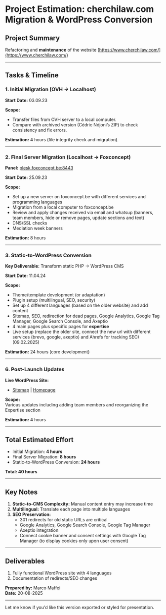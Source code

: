 # Project Estimation: cherchilaw.com Migration & WordPress Conversion

## Project Summary

Refactoring and **maintenance** of the website [https://www.cherchilaw.com/](https://www.cherchilaw.com/)

---

## Tasks & Timeline

### 1. Initial Migration (OVH → Localhost)

**Start Date:** 03.09.23  

**Scope:**

- Transfer files from OVH server to a local computer.  
- Compare with archived version (Cédric Ndjoni’s ZIP) to check consistency and fix errors.

**Estimation:** 4 hours (file integrity check and migration).

---

### 2. Final Server Migration (Localhost → Foxconcept)

**Panel:** [plesk.foxconcept.be:8443](https://plesk.foxconcept.be:8443/)

**Start Date:** 25.09.23  

**Scope:**

- Set up a new server on foxconcept.be with different services and programming languages  
- Migration from a local computer to foxconcept.be  
- Review and apply changes received via email and whatsup (banners, team members, hide or remove pages, update sections and text)  
- DNS/SSL checks  
- Mediation week banners

**Estimation:** 8 hours

---

### 3. Static-to-WordPress Conversion

**Key Deliverable:** Transform static PHP → WordPress CMS  

**Start Date:** 11.04.24  

**Scope:**

- Theme/template development (or adaptation)  
- Plugin setup (multilingual, SEO, security)  
- Set up 4 different languages (based on the older website) and add content  
- Sitemap, SEO, redirection for dead pages, Google Analytics, Google Tag Manager, Google Search Console, and Axeptio  
- 4 main pages plus specific pages for **expertise**  
- Live setup (replace the older site, connect the new url with different services (brevo, google, axeptio) and Ahrefs for tracking SEO) (09.02.2025)

**Estimation:** 24 hours (core development)

---

### 6. Post-Launch Updates

**Live WordPress Site:**  
- [Sitemap](https://www.cherchilaw.com/page-sitemap1.xml) | [Homepage](https://www.cherchilaw.com/)  

**Scope:**  
Various updates including adding team members and reorganizing the Expertise section

**Estimation:** 4 hours

---

## Total Estimated Effort

- Initial Migration: **4 hours**  
- Final Server Migration: **8 hours**  
- Static-to-WordPress Conversion: **24 hours**

**Total: 40 hours**

---

## Key Notes

1. **Static-to-CMS Complexity:** Manual content entry may increase time  
2. **Multilingual:** Translate each page into multiple languages  
3. **SEO Preservation:**  
   - 301 redirects for old static URLs are critical  
   - Google Analytics, Google Search Console, Google Tag Manager  
   - Axeptio integration  
   - Connect cookie banner and consent settings with Google Tag Manager (to display cookies only upon user consent)

---

## Deliverables

1. Fully functional WordPress site with 4 languages  
2. Documentation of redirects/SEO changes

**Prepared by:** Marco Maffei  
**Date:** 20-08-2025

---

Let me know if you'd like this version exported or styled for presentation.
